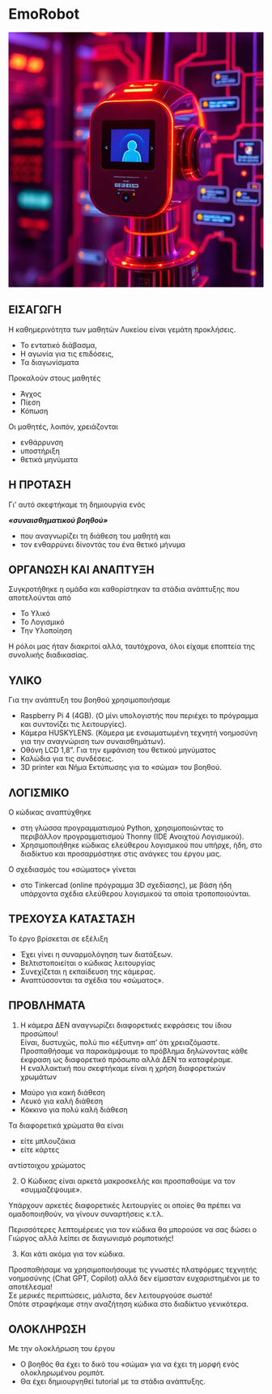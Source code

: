 # EmoRobot

 ![EmoRobot](/fotos/3.png)


## ΕΙΣΑΓΩΓΗ
Η καθημερινότητα των μαθητών Λυκείου είναι γεμάτη προκλήσεις. 
-	Το εντατικό διάβασμα, 
-	Η αγωνία για τις επιδόσεις, 
-	Τα διαγωνίσματα

Προκαλούν στους μαθητές 
-	Άγχος
-	Πίεση
-	Κόπωση

Οι μαθητές, λοιπόν, χρειάζονται
-	ενθάρρυνση 
-	υποστήριξη 
-	θετικά μηνύματα
 
## Η ΠΡΟΤΑΣΗ
Γι’ αυτό σκεφτήκαμε τη δημιουργία ενός  

***«συναισθηματικού βοηθού»***

-	που αναγνωρίζει τη διάθεση του μαθητή και
-	τον ενθαρρύνει δίνοντάς του ένα θετικό μήνυμα

## ΟΡΓΑΝΩΣΗ ΚΑΙ ΑΝΑΠΤΥΞΗ
Συγκροτήθηκε η ομάδα  και καθορίστηκαν τα στάδια ανάπτυξης που αποτελούνται από 
-	Το Υλικό 
-	Το Λογισμικό 
-	Την Υλοποίηση

Η ρόλοι μας ήταν διακριτοί αλλά, ταυτόχρονα, όλοι είχαμε εποπτεία της συνολικής διαδικασίας.

## ΥΛΙΚΟ
Για την ανάπτυξη του βοηθού χρησιμοποιήσαμε
-	Raspberry Pi 4 (4GB). (Ο μίνι υπολογιστής που περιέχει το πρόγραμμα και συντονίζει τις λειτουργίες).
-	Κάμερα HUSKYLENS. (Κάμερα με ενσωματωμένη τεχνητή νοημοσύνη για την αναγνώριση των συναισθημάτων).
-	Οθόνη LCD 1,8”. Για την εμφάνιση του θετικού μηνύματος
-	Καλώδια για τις συνδέσεις.
-	3D printer και Νήμα Εκτύπωσης για το «σώμα» του βοηθού.
 
## ΛΟΓΙΣΜΙΚΟ
Ο κώδικας αναπτύχθηκε 
-	στη γλώσσα προγραμματισμού Python, χρησιμοποιώντας το περιβάλλον προγραμματισμού Thonny (IDE Ανοιχτού Λογισμικού).
-	Χρησιμοποιήθηκε κώδικας ελεύθερου λογισμικού που υπήρχε, ήδη, στο διαδίκτυο και προσαρμόστηκε στις ανάγκες του έργου μας.

Ο σχεδιασμός του «σώματος» γίνεται 
-	στο Tinkercad (online πρόγραμμα 3D σχεδίασης), με βάση ήδη υπάρχοντα σχέδια ελεύθερου λογισμικού τα οποία τροποποιούνται.

## ΤΡΕΧΟΥΣΑ ΚΑΤΑΣΤΑΣΗ
Το έργο βρίσκεται σε εξέλιξη
-	Έχει γίνει η συναρμολόγηση των διατάξεων.
-	Βελτιστοποιείται ο κώδικας λειτουργίας
-	Συνεχίζεται η εκπαίδευση της κάμερας.
-	Αναπτύσσονται τα σχέδια του «σώματος».
 
## ΠΡΟΒΛΗΜΑΤΑ
1. Η κάμερα ΔΕΝ αναγνωρίζει διαφορετικές εκφράσεις του ίδιου προσώπου!\
Είναι, δυστυχώς, πολύ πιο «έξυπνη» απ’ ότι χρειαζόμαστε.\
Προσπαθήσαμε να παρακάμψουμε το πρόβλημα δηλώνοντας κάθε έκφραση ως διαφορετικό πρόσωπο αλλά ΔΕΝ τα καταφέραμε.\
Η εναλλακτική που σκεφτήκαμε είναι η χρήση διαφορετικών χρωμάτων
  -	Μαύρο για κακή διάθεση
  -	Λευκό για καλή διάθεση
  -	Κόκκινο για πολύ καλή διάθεση

Τα διαφορετικά χρώματα θα είναι 
  -	είτε μπλουζάκια 
  -	είτε κάρτες 

αντίστοιχου χρώματος

2. Ο Κώδικας είναι αρκετά μακροσκελής και προσπαθούμε να τον «συμμαζέψουμε».

Υπάρχουν αρκετές διαφορετικές λειτουργίες οι οποίες θα πρέπει να ομαδοποιηθούν, να γίνουν συναρτήσεις κ.τ.λ.

Περισσότερες λεπτομέρειες για τον κώδικα θα μπορούσε να σας δώσει ο Γιώργος αλλά λείπει σε διαγωνισμό ρομποτικής!

3. Και κάτι ακόμα για τον κώδικα.

Προσπαθήσαμε να χρησιμοποιήσουμε τις γνωστές πλατφόρμες τεχνητής νοημοσύνης (Chat GPT, Copilot) αλλά δεν είμασταν ευχαριστημένοι με το αποτέλεσμα!\
Σε μερικές περιπτώσεις, μάλιστα, δεν λειτουργούσε σωστά!\
Οπότε στραφήκαμε στην αναζήτηση κώδικα στο διαδίκτυο γενικότερα.
 
## ΟΛΟΚΛΗΡΩΣΗ
Με την ολοκλήρωση του έργου
-	Ο βοηθός θα έχει το δικό του «σώμα» για να έχει τη μορφή ενός ολοκληρωμένου ρομπότ.
-	Θα έχει δημιουργηθεί tutorial με τα στάδια ανάπτυξης.
